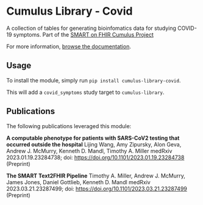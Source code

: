 # Cumulus Library - Covid

A collection of tables for generating bioinfomatics data for studying COVID-19 symptoms. 
Part of the [SMART on FHIR Cumulus Project](https://smarthealthit.org/cumulus-a-universal-sidecar-for-a-smart-learning-healthcare-system/)

For more information, [browse the documentation](https://docs.smarthealthit.org/cumulus/library).

## Usage

To install the module, simply run `pip install cumulus-library-covid`.

This will add a `covid_symptoms` study target to `cumulus-library`.

## Publications

The following publications leveraged this module:

__A computable phenotype for patients with SARS-CoV2 testing that occurred outside the hospital__
Lijing Wang, Amy Zipursky, Alon Geva, Andrew J. McMurry, Kenneth D. Mandl, Timothy A. Miller
medRxiv 2023.01.19.23284738; doi: https://doi.org/10.1101/2023.01.19.23284738 (Preprint)

__The SMART Text2FHIR Pipeline__
Timothy A. Miller, Andrew J. McMurry, James Jones, Daniel Gottlieb, Kenneth D. Mandl
medRxiv 2023.03.21.23287499; doi: https://doi.org/10.1101/2023.03.21.23287499 (Preprint)